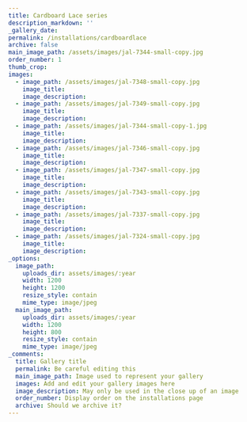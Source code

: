 ```yaml
---
title: Cardboard Lace series
description_markdown: ''
_gallery_date:
permalink: /installations/cardboardlace
archive: false
main_image_path: /assets/images/jal-7344-small-copy.jpg
order_number: 1
thumb_crop:
images:
  - image_path: /assets/images/jal-7348-small-copy.jpg
    image_title:
    image_description:
  - image_path: /assets/images/jal-7349-small-copy.jpg
    image_title:
    image_description:
  - image_path: /assets/images/jal-7344-small-copy-1.jpg
    image_title:
    image_description:
  - image_path: /assets/images/jal-7346-small-copy.jpg
    image_title:
    image_description:
  - image_path: /assets/images/jal-7347-small-copy.jpg
    image_title:
    image_description:
  - image_path: /assets/images/jal-7343-small-copy.jpg
    image_title:
    image_description:
  - image_path: /assets/images/jal-7337-small-copy.jpg
    image_title:
    image_description:
  - image_path: /assets/images/jal-7324-small-copy.jpg
    image_title:
    image_description:
_options:
  image_path:
    uploads_dir: assets/images/:year
    width: 1200
    height: 1200
    resize_style: contain
    mime_type: image/jpeg
  main_image_path:
    uploads_dir: assets/images/:year
    width: 1200
    height: 800
    resize_style: contain
    mime_type: image/jpeg
_comments:
  title: Gallery title
  permalink: Be careful editing this
  main_image_path: Image used to represent your gallery
  images: Add and edit your gallery images here
  image_description: May only be used in the close up of an image
  order_number: Display order on the installations page
  archive: Should we archive it?
---
```

